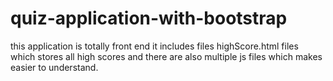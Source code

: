 # quiz-application-with-bootstrap
this application is totally front end it includes files highScore.html files which stores all high scores and there are also multiple js files which makes easier to understand. 

